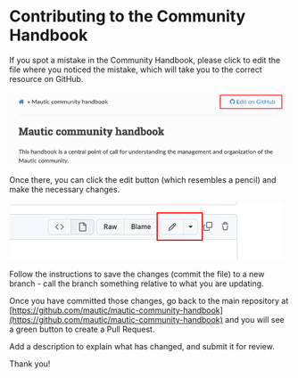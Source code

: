 # Contributing to the Community Handbook

If you spot a mistake in the Community Handbook, please click to edit the file where you noticed the mistake, which will take you to the correct resource on GitHub.

![Screenshot of Community Handbook with a red box highlighting the Edit on Github button](edit-on-github.png)

Once there, you can click the edit button (which resembles a pencil) and make the necessary changes.

![Screenshot of Community Handbook with a red box highlighting the Edit on Github button](edit-button-github.png)

Follow the instructions to save the changes (commit the file) to a new branch - call the branch something relative to what you are updating.

Once you have committed those changes, go back to the main repository at [https://github.com/mautic/mautic-community-handbook](https://github.com/mautic/mautic-community-handbook) and you will see a green button to create a Pull Request.

Add a description to explain what has changed, and submit it for review.

Thank you!